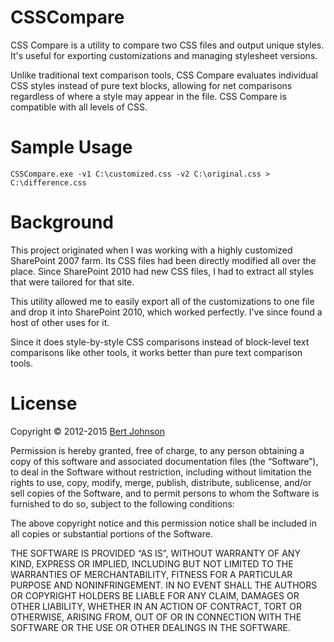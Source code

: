 CSSCompare
==========

CSS Compare is a utility to compare two CSS files and output unique styles. It's useful for exporting customizations and managing stylesheet versions.

Unlike traditional text comparison tools, CSS Compare evaluates individual CSS styles instead of pure text blocks, allowing for net comparisons regardless of where a style may appear in the file. CSS Compare is compatible with all levels of CSS.

Sample Usage
============

`CSSCompare.exe -v1 C:\customized.css -v2 C:\original.css > C:\difference.css`

Background
==========

This project originated when I was working with a highly customized SharePoint 2007 farm. Its CSS files had been directly modified all over the place. Since SharePoint 2010 had new CSS files, I had to extract all styles that were tailored for that site.

This utility allowed me to easily export all of the customizations to one file and drop it into SharePoint 2010, which worked perfectly. I've since found a host of other uses for it.

Since it does style-by-style CSS comparisons instead of block-level text comparisons like other tools, it works better than pure text comparison tools.

License
=======

Copyright © 2012-2015 [Bert Johnson](https://bertjohnson.com)

Permission is hereby granted, free of charge, to any person obtaining a copy of this software and associated documentation files (the “Software”), to deal in the Software without restriction, including without limitation the rights to use, copy, modify, merge, publish, distribute, sublicense, and/or sell copies of the Software, and to permit persons to whom the Software is furnished to do so, subject to the following conditions:

The above copyright notice and this permission notice shall be included in all copies or substantial portions of the Software.

THE SOFTWARE IS PROVIDED “AS IS”, WITHOUT WARRANTY OF ANY KIND, EXPRESS OR IMPLIED, INCLUDING BUT NOT LIMITED TO THE WARRANTIES OF MERCHANTABILITY, FITNESS FOR A PARTICULAR PURPOSE AND NONINFRINGEMENT. IN NO EVENT SHALL THE AUTHORS OR COPYRIGHT HOLDERS BE LIABLE FOR ANY CLAIM, DAMAGES OR OTHER LIABILITY, WHETHER IN AN ACTION OF CONTRACT, TORT OR OTHERWISE, ARISING FROM, OUT OF OR IN CONNECTION WITH THE SOFTWARE OR THE USE OR OTHER DEALINGS IN THE SOFTWARE.
